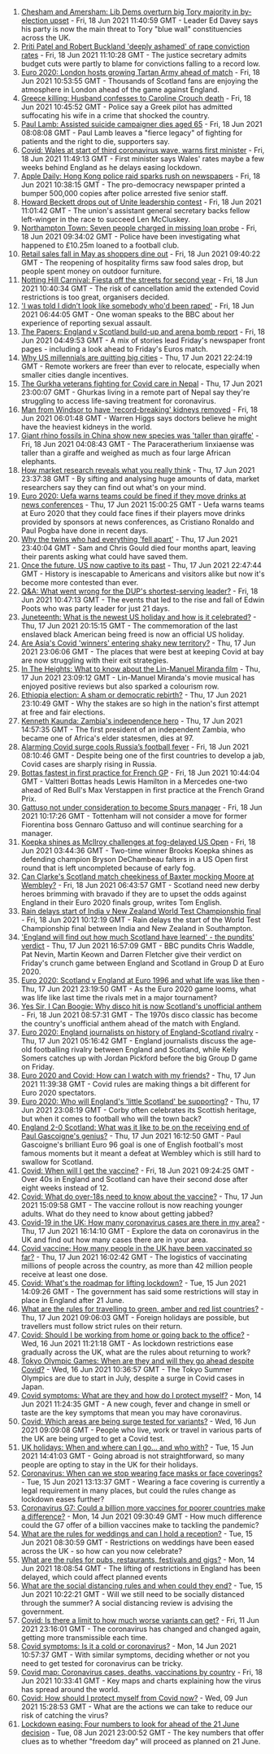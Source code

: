 1. [Chesham and Amersham: Lib Dems overturn big Tory majority in by-election upset](https://www.bbc.co.uk/news/uk-england-beds-bucks-herts-57472032) - Fri, 18 Jun 2021 11:40:59 GMT - Leader Ed Davey says his party is now the main threat to Tory "blue wall" constituencies across the UK.
2. [Priti Patel and Robert Buckland 'deeply ashamed' of rape conviction rates](https://www.bbc.co.uk/news/uk-politics-57511425) - Fri, 18 Jun 2021 11:10:28 GMT - The justice secretary admits budget cuts were partly to blame for convictions falling to a record low.
3. [Euro 2020: London hosts growing Tartan Army ahead of match](https://www.bbc.co.uk/news/uk-scotland-57516928) - Fri, 18 Jun 2021 10:53:55 GMT - Thousands of Scotland fans are enjoying the atmosphere in London ahead of the game against England.
4. [Greece killing: Husband confesses to Caroline Crouch death](https://www.bbc.co.uk/news/world-europe-57523469) - Fri, 18 Jun 2021 10:45:52 GMT - Police say a Greek pilot has admitted suffocating his wife in a crime that shocked the country.
5. [Paul Lamb: Assisted suicide campaigner dies aged 65](https://www.bbc.co.uk/news/uk-england-leeds-57516431) - Fri, 18 Jun 2021 08:08:08 GMT - Paul Lamb leaves a "fierce legacy" of fighting for patients and the right to die, supporters say.
6. [Covid: Wales at start of third coronavirus wave, warns first minister](https://www.bbc.co.uk/news/uk-wales-politics-57526273) - Fri, 18 Jun 2021 11:49:13 GMT - First minister says Wales' rates maybe a few weeks behind England as he delays easing lockdown.
7. [Apple Daily: Hong Kong police raid sparks rush on newspapers](https://www.bbc.co.uk/news/world-asia-china-57523209) - Fri, 18 Jun 2021 10:38:15 GMT - The pro-democracy newspaper printed a bumper 500,000 copies after police arrested five senior staff.
8. [Howard Beckett drops out of Unite leadership contest](https://www.bbc.co.uk/news/uk-politics-57527531) - Fri, 18 Jun 2021 11:01:42 GMT - The union's assistant general secretary backs fellow left-winger in the race to succeed Len McCluskey.
9. [Northampton Town: Seven people charged in missing loan probe](https://www.bbc.co.uk/news/uk-england-northamptonshire-57525981) - Fri, 18 Jun 2021 09:34:02 GMT - Police have been investigating what happened to £10.25m loaned to a football club.
10. [Retail sales fall in May as shoppers dine out](https://www.bbc.co.uk/news/business-57523336) - Fri, 18 Jun 2021 09:40:22 GMT - The reopening of hospitality firms saw food sales drop, but people spent money on outdoor furniture.
11. [Notting Hill Carnival: Fiesta off the streets for second year](https://www.bbc.co.uk/news/uk-england-london-57523286) - Fri, 18 Jun 2021 10:40:34 GMT - The risk of cancellation amid the extended Covid restrictions is too great, organisers decided.
12. ['I was told I didn’t look like somebody who'd been raped'](https://www.bbc.co.uk/news/uk-57522348) - Fri, 18 Jun 2021 06:44:05 GMT - One woman speaks to the BBC about her experience of reporting sexual assault.
13. [The Papers: England v Scotland build-up and arena bomb report](https://www.bbc.co.uk/news/blogs-the-papers-57521163) - Fri, 18 Jun 2021 04:49:53 GMT - A mix of stories lead Friday's newspaper front pages - including a look ahead to Friday's Euros match.
14. [Why US millennials are quitting big cities](https://www.bbc.co.uk/news/world-us-canada-57516592) - Thu, 17 Jun 2021 22:24:19 GMT - Remote workers are freer than ever to relocate, especially when smaller cities dangle incentives.
15. [The Gurkha veterans fighting for Covid care in Nepal](https://www.bbc.co.uk/news/world-asia-57517327) - Thu, 17 Jun 2021 23:00:07 GMT - Ghurkas living in a remote part of Nepal say they're struggling to access life-saving treatment for coronavirus.
16. [Man from Windsor to have 'record-breaking' kidneys removed](https://www.bbc.co.uk/news/uk-england-berkshire-57513054) - Fri, 18 Jun 2021 06:01:48 GMT - Warren Higgs says doctors believe he might have the heaviest kidneys in the world.
17. [Giant rhino fossils in China show new species was 'taller than giraffe'](https://www.bbc.co.uk/news/world-asia-china-57522468) - Fri, 18 Jun 2021 04:08:43 GMT - The Paraceratherium linxiaense was taller than a giraffe and weighed as much as four large African elephants.
18. [How market research reveals what you really think](https://www.bbc.co.uk/news/business-57399780) - Thu, 17 Jun 2021 23:37:38 GMT - By sifting and analysing huge amounts of data, market researchers say they can find out what's on your mind.
19. [Euro 2020: Uefa warns teams could be fined if they move drinks at news conferences](https://www.bbc.co.uk/sport/football/57517337) - Thu, 17 Jun 2021 15:00:25 GMT - Uefa warns teams at Euro 2020 that they could face fines if their players move drinks provided by sponsors at news conferences, as Cristiano Ronaldo and Paul Pogba have done in recent days.
20. [Why the twins who had everything 'fell apart'](https://www.bbc.co.uk/news/uk-england-cambridgeshire-57088395) - Thu, 17 Jun 2021 23:40:04 GMT - Sam and Chris Gould died four months apart, leaving their parents asking what could have saved them.
21. [Once the future, US now captive to its past](https://www.bbc.co.uk/news/world-us-canada-57517781) - Thu, 17 Jun 2021 22:47:44 GMT - History is inescapable to Americans and visitors alike but now it's become more contested than ever.
22. [Q&A: What went wrong for the DUP's shortest-serving leader?](https://www.bbc.co.uk/news/uk-northern-ireland-57520778) - Fri, 18 Jun 2021 10:47:13 GMT - The events that led to the rise and fall of Edwin Poots who was party leader for just 21 days.
23. [Juneteenth: What is the newest US holiday and how is it celebrated?](https://www.bbc.co.uk/news/world-us-canada-57515192) - Thu, 17 Jun 2021 20:15:15 GMT - The commemoration of the last enslaved black American being freed is now an official US holiday.
24. [Are Asia's Covid 'winners' entering shaky new territory?](https://www.bbc.co.uk/news/world-asia-57492961) - Thu, 17 Jun 2021 23:06:06 GMT - The places that were best at keeping Covid at bay are now struggling with their exit strategies.
25. [In The Heights: What to know about the Lin-Manuel Miranda film](https://www.bbc.co.uk/news/entertainment-arts-57356251) - Thu, 17 Jun 2021 23:09:12 GMT - Lin-Manuel Miranda's movie musical has enjoyed positive reviews but also sparked a colourism row.
26. [Ethiopia election: A sham or democratic rebirth?](https://www.bbc.co.uk/news/world-africa-57467645) - Thu, 17 Jun 2021 23:10:49 GMT - Why the stakes are so high in the nation's first attempt at free and fair elections.
27. [Kenneth Kaunda: Zambia's independence hero](https://www.bbc.co.uk/news/world-africa-16039411) - Thu, 17 Jun 2021 14:57:35 GMT - The first president of an independent Zambia, who became one of Africa's elder statesmen, dies at 97.
28. [Alarming Covid surge cools Russia’s football fever](https://www.bbc.co.uk/news/world-europe-57511355) - Fri, 18 Jun 2021 08:10:46 GMT - Despite being one of the first countries to develop a jab, Covid cases are sharply rising in Russia.
29. [Bottas fastest in first practice for French GP](https://www.bbc.co.uk/sport/formula1/57520875) - Fri, 18 Jun 2021 10:44:04 GMT - Valtteri Bottas heads Lewis Hamilton in a Mercedes one-two ahead of Red Bull's Max Verstappen in first practice at the French Grand Prix.
30. [Gattuso not under consideration to become Spurs manager](https://www.bbc.co.uk/sport/football/57523565) - Fri, 18 Jun 2021 10:17:26 GMT - Tottenham will not consider a move for former Fiorentina boss Gennaro Gattuso and will continue searching for a manager.
31. [Koepka shines as McIlroy challenges at fog-delayed US Open](https://www.bbc.co.uk/sport/golf/57501497) - Fri, 18 Jun 2021 03:44:36 GMT - Two-time winner Brooks Koepka shines as defending champion Bryson DeChambeau falters in a US Open first round that is left uncompleted because of early fog.
32. [Can Clarke's Scotland match cheekiness of Baxter mocking Moore at Wembley?](https://www.bbc.co.uk/sport/football/57523616) - Fri, 18 Jun 2021 06:43:57 GMT - Scotland need new derby heroes brimming with bravado if they are to upset the odds against England in their Euro 2020 finals group, writes Tom English.
33. [Rain delays start of India v New Zealand World Test Championship final ](https://www.bbc.co.uk/sport/cricket/57516917) - Fri, 18 Jun 2021 10:12:19 GMT - Rain delays the start of the World Test Championship final between India and New Zealand in Southampton.
34. ['England will find out how much Scotland have learned' - the pundits' verdict](https://www.bbc.co.uk/sport/football/57511830) - Thu, 17 Jun 2021 16:57:09 GMT - BBC pundits Chris Waddle, Pat Nevin, Martin Keown and Darren Fletcher give their verdict on Friday's crunch game between England and Scotland in Group D at Euro 2020.
35. [Euro 2020: Scotland v England at Euro 1996 and what life was like then](https://www.bbc.co.uk/news/newsbeat-57334461) - Thu, 17 Jun 2021 23:19:50 GMT - As the Euro 2020 game looms, what was life like last time the rivals met in a major tournament?
36. [Yes Sir, I Can Boogie: Why disco hit is now Scotland's unofficial anthem](https://www.bbc.co.uk/news/uk-scotland-54930718) - Fri, 18 Jun 2021 08:57:31 GMT - The 1970s disco classic has become the country's unofficial anthem ahead of the match with England.
37. [Euro 2020: England journalists on history of England-Scotland rivalry](https://www.bbc.co.uk/sport/av/football/57505176) - Thu, 17 Jun 2021 05:16:42 GMT - England journalists discuss the age-old footballing rivalry between England and Scotland, while Kelly Somers catches up with Jordan Pickford before the big Group D game on Friday.
38. [Euro 2020 and Covid: How can I watch with my friends?](https://www.bbc.co.uk/news/uk-57386719) - Thu, 17 Jun 2021 11:39:38 GMT - Covid rules are making things a bit different for Euro 2020 spectators.
39. [Euro 2020: Who will England's 'little Scotland' be supporting?](https://www.bbc.co.uk/news/uk-england-northamptonshire-57504032) - Thu, 17 Jun 2021 23:08:19 GMT - Corby often celebrates its Scottish heritage, but when it comes to football who will the town back?
40. [England 2-0 Scotland: What was it like to be on the receiving end of Paul Gascoigne's genius?](https://www.bbc.co.uk/sport/football/52915690) - Thu, 17 Jun 2021 16:12:50 GMT - Paul Gascoigne's brilliant Euro 96 goal is one of English football's most famous moments but it meant a defeat at Wembley which is still hard to swallow for Scotland.
41. [Covid: When will I get the vaccine?](https://www.bbc.co.uk/news/health-55045639) - Fri, 18 Jun 2021 09:24:25 GMT - Over 40s in England and Scotland can have their second dose after eight weeks instead of 12.
42. [Covid: What do over-18s need to know about the vaccine?](https://www.bbc.co.uk/news/health-57273875) - Thu, 17 Jun 2021 15:09:58 GMT - The vaccine rollout is now reaching younger adults. What do they need to know about getting jabbed?
43. [Covid-19 in the UK: How many coronavirus cases are there in my area?](https://www.bbc.co.uk/news/uk-51768274) - Thu, 17 Jun 2021 16:14:10 GMT - Explore the data on coronavirus in the UK and find out how many cases there are in your area.
44. [Covid vaccine: How many people in the UK have been vaccinated so far?](https://www.bbc.co.uk/news/health-55274833) - Thu, 17 Jun 2021 16:02:42 GMT - The logistics of vaccinating millions of people across the country, as more than 42 million people receive at least one dose.
45. [Covid: What's the roadmap for lifting lockdown?](https://www.bbc.co.uk/news/explainers-52530518) - Tue, 15 Jun 2021 14:09:26 GMT - The government has said some restrictions will stay in place in England after 21 June.
46. [What are the rules for travelling to green, amber and red list countries?](https://www.bbc.co.uk/news/explainers-52544307) - Thu, 17 Jun 2021 09:06:03 GMT - Foreign holidays are possible, but travellers must follow strict rules on their return.
47. [Covid: Should I be working from home or going back to the office?](https://www.bbc.co.uk/news/business-52567567) - Wed, 16 Jun 2021 11:21:18 GMT - As lockdown restrictions ease gradually across the UK, what are the rules about returning to work?
48. [Tokyo Olympic Games: When are they and will they go ahead despite Covid?](https://www.bbc.co.uk/news/world-asia-57240044) - Wed, 16 Jun 2021 10:36:57 GMT - The Tokyo Summer Olympics are due to start in July, despite a surge in Covid cases in Japan.
49. [Covid symptoms: What are they and how do I protect myself?](https://www.bbc.co.uk/news/health-51048366) - Mon, 14 Jun 2021 11:24:35 GMT - A new cough, fever and change in smell or taste are the key symptoms that mean you may have coronavirus.
50. [Covid: Which areas are being surge tested for variants?](https://www.bbc.co.uk/news/explainers-54872039) - Wed, 16 Jun 2021 09:09:08 GMT - People who live, work or travel in various parts of the UK are being urged to get a Covid test.
51. [UK holidays: When and where can I go... and who with?](https://www.bbc.co.uk/news/explainers-52646738) - Tue, 15 Jun 2021 14:41:03 GMT - Going abroad is not straightforward, so many people are opting to stay in the UK for their holidays.
52. [Coronavirus: When can we stop wearing face masks or face coverings?](https://www.bbc.co.uk/news/health-51205344) - Tue, 15 Jun 2021 13:13:37 GMT - Wearing a face covering is currently a legal requirement in many places, but could the rules change as lockdown eases further?
53. [Coronavirus G7: Could a billion more vaccines for poorer countries make a difference?](https://www.bbc.co.uk/news/57427877) - Mon, 14 Jun 2021 09:30:49 GMT - How much difference could the G7 offer of a billion vaccines make to tackling the pandemic?
54. [What are the rules for weddings and can I hold a reception?](https://www.bbc.co.uk/news/explainers-52811509) - Tue, 15 Jun 2021 08:30:59 GMT - Restrictions on weddings have been eased across the UK - so how can you now celebrate?
55. [What are the rules for pubs, restaurants, festivals and gigs?](https://www.bbc.co.uk/news/business-52977388) - Mon, 14 Jun 2021 18:08:54 GMT - The lifting of restrictions in England has been delayed, which could affect planned events
56. [What are the social distancing rules and when could they end?](https://www.bbc.co.uk/news/uk-51506729) - Tue, 15 Jun 2021 10:22:21 GMT - Will we still need to be socially distanced through the summer? A social distancing review is advising the government.
57. [Covid: Is there a limit to how much worse variants can get?](https://www.bbc.co.uk/news/health-57431420) - Fri, 11 Jun 2021 23:16:01 GMT - The coronavirus has changed and changed again, getting more transmissible each time.
58. [Covid symptoms: Is it a cold or coronavirus?](https://www.bbc.co.uk/news/health-54145299) - Mon, 14 Jun 2021 10:57:37 GMT - With similar symptoms, deciding whether or not you need to get tested for coronavirus can be tricky.
59. [Covid map: Coronavirus cases, deaths, vaccinations by country](https://www.bbc.co.uk/news/world-51235105) - Fri, 18 Jun 2021 10:33:41 GMT - Key maps and charts explaining how the virus has spread around the world.
60. [Covid: How should I protect myself from Covid now?](https://www.bbc.co.uk/news/health-57087517) - Wed, 09 Jun 2021 15:28:53 GMT - What are the actions we can take to reduce our risk of catching the virus?
61. [Lockdown easing: Four numbers to look for ahead of the 21 June decision](https://www.bbc.co.uk/news/57403888) - Tue, 08 Jun 2021 23:00:52 GMT - The key numbers that offer clues as to whether "freedom day" will proceed as planned on 21 June.
